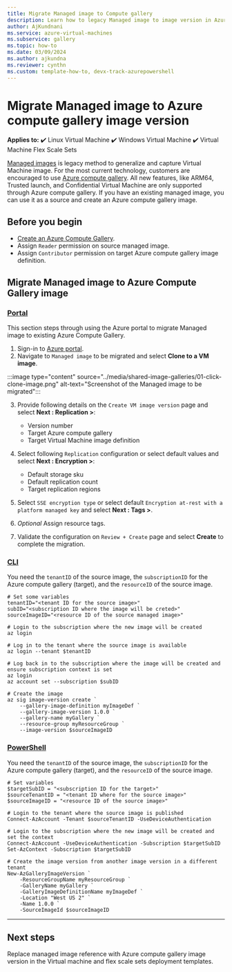 ```yaml
---
title: Migrate Managed image to Compute gallery
description: Learn how to legacy Managed image to image version in Azure compute gallery.
author: AjKundnani
ms.service: azure-virtual-machines
ms.subservice: gallery
ms.topic: how-to
ms.date: 03/09/2024
ms.author: ajkundna
ms.reviewer: cynthn
ms.custom: template-how-to, devx-track-azurepowershell
---
```


# Migrate Managed image to Azure compute gallery image version

**Applies to:** :heavy_check_mark: Linux Virtual Machine :heavy_check_mark: Windows Virtual Machine :heavy_check_mark: Virtual Machine Flex Scale Sets

[Managed images](../capture-image-resource.yml) is legacy method to generalize and capture Virtual Machine image. For the most current technology, customers are encouraged to use [Azure compute gallery](../azure-compute-gallery.md). All new features, like ARM64, Trusted launch, and Confidential Virtual Machine are only supported through Azure compute gallery. If you have an existing managed image, you can use it as a source and create an Azure compute gallery image.

## Before you begin

- [Create an Azure Compute Gallery](../create-gallery.md).
- Assign `Reader` permission on source managed image.
- Assign `Contributor` permission on target Azure compute gallery image definition.

## Migrate Managed image to Azure Compute Gallery image

### [Portal](#tab/portal)

This section steps through using the Azure portal to migrate Managed image to existing Azure Compute Gallery.

1. Sign-in to [Azure portal](https://portal.azure.com).
2. Navigate to `Managed image` to be migrated and select **Clone to a VM image**.

:::image type="content" source="../media/shared-image-galleries/01-click-clone-image.png" alt-text="Screenshot of the Managed image to be migrated":::

3. Provide following details on the `Create VM image version` page and select **Next : Replication >**:
    - Version number
    - Target Azure compute gallery
    - Target Virtual Machine image definition

4. Select following `Replication` configuration or select default values and select **Next : Encryption >**:
    - Default storage sku
    - Default replication count
    - Target replication regions

5. Select `SSE encryption type` or select default `Encryption at-rest with a platform managed key` and select **Next : Tags >**.
6. *Optional* Assign resource tags.
7. Validate the configuration on `Review + Create` page and select **Create** to complete the migration.

### [CLI](#tab/cli)

You need the `tenantID` of the source image, the `subscriptionID` for the Azure compute gallery (target), and the `resourceID` of the source image.

```azurecli
# Set some variables
tenantID="<tenant ID for the source image>"
subID="<subscription ID where the image will be creted>"
sourceImageID="<resource ID of the source managed image>"

# Login to the subscription where the new image will be created
az login

# Log in to the tenant where the source image is available
az login --tenant $tenantID

# Log back in to the subscription where the image will be created and ensure subscription context is set
az login
az account set --subscription $subID

# Create the image
az sig image-version create `
    --gallery-image-definition myImageDef `
    --gallery-image-version 1.0.0 `
    --gallery-name myGallery `
    --resource-group myResourceGroup `
    --image-version $sourceImageID
```

### [PowerShell](#tab/powershell)

You need the `tenantID` of the source image, the `subscriptionID` for the Azure compute gallery (target), and the `resourceID` of the source image.

```azurepowershell
# Set variables 
$targetSubID = "<subscription ID for the target>"
$sourceTenantID = "<tenant ID where for the source image>"
$sourceImageID = "<resource ID of the source image>"

# Login to the tenant where the source image is published
Connect-AzAccount -Tenant $sourceTenantID -UseDeviceAuthentication

# Login to the subscription where the new image will be created and set the context
Connect-AzAccount -UseDeviceAuthentication -Subscription $targetSubID
Set-AzContext -Subscription $targetSubID

# Create the image version from another image version in a different tenant
New-AzGalleryImageVersion `
    -ResourceGroupName myResourceGroup `
    -GalleryName myGallery `
    -GalleryImageDefinitionName myImageDef `
    -Location "West US 2" `
    -Name 1.0.0 `
    -SourceImageId $sourceImageID
```

---

## Next steps

Replace managed image reference with Azure compute gallery image version in the Virtual machine and flex scale sets deployment templates.